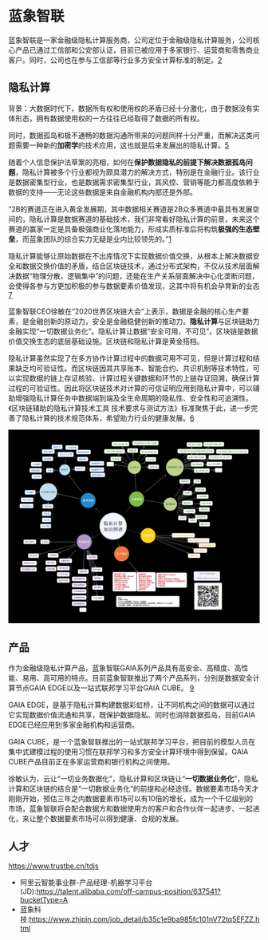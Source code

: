 # 蓝象智联

蓝象智联是一家金融级隐私计算服务商，公司定位于金融级隐私计算服务，公司核心产品已通过工信部和公安部认证，目前已被应用于多家银行、运营商和零售商业客户。同时，公司也在参与工信部等行业多方安全计算标准的制定。[2]

## 隐私计算

背景：大数据时代下，数据所有权和使用权的矛盾已经十分激化，由于数据没有实体形态，拥有数据使用权的一方往往已经取得了数据的所有权。

同时，数据孤岛和极不通畅的数据沟通所带来的问题同样十分严重，而解决这类问题需要一种新的**加密学**的技术应用，这也就是后来发展出的隐私计算。[5]

随着个人信息保护法草案的亮相，如何在**保护数据隐私的前提下解决数据孤岛问题**，隐私计算被多个行业都视为颇具潜力的解决方式，特别是在金融行业。该行业是数据密集型行业，也是数据需求密集型行业，其风控、营销等能力都高度依赖于数据的支持——无论这些数据是来自金融机构内部还是外部。

“2B的赛道正在进入黄金发展期，其中数据相关赛道是2B众多赛道中最具有发展空间的，隐私计算是数据赛道的基础技术，我们非常看好隐私计算的前景，未来这个赛道的赢家一定是具备极强商业化落地能力，形成实质标准后将构筑**极强的生态壁垒**，而蓝象团队的综合实力无疑是业内比较领先的。”[1]

隐私计算能够让原始数据在不出库情况下实现数据价值交换，从根本上解决数据安全和数据交换价值的矛盾，结合区块链技术，通过分布式架构，不仅从技术层面解决数据“物理分散，逻辑集中”的问题，还能在生产关系层面解决中心化垄断问题，会使得各参与方更加积极的参与数据要素价值发现，这其中将有机会孕育新的业态 [7]

蓝象智联CEO徐敏在“2020世界区块链大会”上表示，数据是金融的核心生产要素，是金融创新的原动力，安全是金融稳健创新的推动力。**隐私计算**与区块链助力金融实现“一切数据业务化”。隐私计算让数据“安全可用，不可见”。区块链是数据价值交换生态的底层基础设施。区块链和隐私计算是黄金搭档。

隐私计算虽然实现了在多方协作计算过程中的数据可用不可见，但是计算过程和结果缺乏均可验证性。而区块链因其共享账本、智能合约、共识机制等技术特性，可以实现数据的链上存证核验、计算过程关键数据和环节的上链存证回溯，确保计算过程的可验证性。因此将区块链技术对计算的可信证明应用到隐私计算中，可以辅助增强隐私计算任务中数据端到端及全生命周期的隐私性、安全性和可追溯性。《区块链辅助的隐私计算技术工具 技术要求与测试方法》标准聚焦于此，进一步完善了隐私计算的技术规范体系，希望助力行业的健康发展。[6]

![隐私计算知识图谱[4]](../img/private_computing_KG.png)

## 产品

作为金融级隐私计算产品，蓝象智联GAIA系列产品具有高安全、高精度、高性能、易用、高可用的特点。目前蓝象智联推出了两个产品系列，分别是数据安全计算节点GAIA EDGE以及一站式联邦学习平台GAIA CUBE。 [9]

GAIA EDGE，是基于隐私计算构建数据彩虹桥，让不同机构之间的数据可以通过它实现数据价值流通和共享，既保护数据隐私、同时也消除数据孤岛，目前GAIA EDGE已经应用到多家金融机构和运营商。

GAIA CUBE，是一个蓝象智联推出的一站式联邦学习平台，把目前的模型人员在集中式建模过程的使用习惯在联邦学习和多方安全计算环境中得到保留。GAIA CUBE产品目前正在多家运营商和银行机构之间使用。

徐敏认为，云让“一切业务数据化”，隐私计算和区块链让“**一切数据业务化**”，隐私计算和区块链的结合是“一切数据业务化”的前提和必经途径。数据要素市场今天才刚刚开始，预估三年之内数据要素市场可以有10倍的增长，成为一个千亿级别的市场，蓝象智联将会配合数据方和数据使用方的客户和合作伙伴一起进步、一起进化，来让整个数据要素市场可以得到健康、合规的发展。

## 人才

https://www.trustbe.cn/tdjs


- 阿里云智能事业群-产品经理-机器学习平台(JD):https://talent.alibaba.com/off-campus-position/637541?bucketType=A
- 蓝象科技:https://www.zhipin.com/job_detail/b35c1e9ba985fc101nV72tq5EFZZ.html

[1]: https://m.pedaily.cn/news/460985
[2]: https://www.qcc.com/firm/efcbb8220d64ca34f4a85f5e1c0af260.html
[3]: https://www.tuoniaox.com/newsflash/p-477301.html
[4]: https://upload-images.jianshu.io/upload_images/20618853-887aacdcd77f3721.png
[5]: https://www.cyzone.cn/article/615905.html
[6]: https://www.databench.cn/index.php?m=content&c=index&a=show&catid=10&id=37
[7]: https://zhuanlan.zhihu.com/p/266323266
[8]: https://www.zhipin.com/job_detail/b35c1e9ba985fc101nV72tq5EFZZ.html
[9]: https://www.jingpt.com/business/7edd2365-25c6-40a6-a876-0af65b29886e
